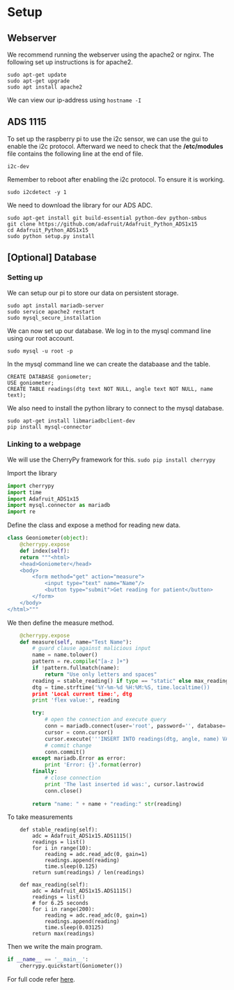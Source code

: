 # Setup
## Webserver
We recommend running the webserver using the apache2 or nginx. The following set up instructions is for apache2.
```
sudo apt-get update
sudo apt-get upgrade
sudo apt install apache2
```

We can view our ip-address using ```hostname -I```

## ADS 1115
To set up the raspberry pi to use the i2c sensor, we can use the gui to enable the i2c protocol. Afterward we need to check that the **/etc/modules** file contains the following line at the end of file.
```
i2c-dev
```
Remember to reboot after enabling the i2c protocol. To ensure it is working. 
```
sudo i2cdetect -y 1
```

We need to download the library for our ADS ADC.
```
sudo apt-get install git build-essential python-dev python-smbus
git clone https://github.com/adafruit/Adafruit_Python_ADS1x15
cd Adafruit_Python_ADS1x15
sudo python setup.py install
```

## [Optional] Database
### Setting up
We can setup our pi to store our data on persistent storage.
```
sudo apt install mariadb-server
sudo service apache2 restart
sudo mysql_secure_installation
```

We can now set up our database. We log in to the mysql command line using our root account.
```
sudo mysql -u root -p
```

In the mysql command line we can create the databaase and the table.
```
CREATE DATABASE goniometer;
USE goniometer;
CREATE TABLE readings(dtg text NOT NULL, angle text NOT NULL, name text);
```

We also need to install the python library to connect to the mysql database.
```
sudo apt-get install libmariadbclient-dev
pip install mysql-connector
```

### Linking to a webpage
We will use the CherryPy framework for this.
```sudo pip install cherrypy```

Import the library
```python
import cherrypy
import time
import Adafruit_ADS1x15
import mysql.connector as mariadb
import re
```

Define the class and expose a method for reading new data.
```python
class Geoniometer(object):
    @cherrypy.expose
    def index(self):
    return """<html>
    <head>Goniometer</head>
    <body>
        <form method="get" action="measure">
            <input type="text" name="Name"/>
            <button type="submit">Get reading for patient</button>
        </form>
    </body>
</html>"""
```

We then define the measure method.
```python
    @cherrypy.expose
    def measure(self, name="Test Name"):
        # guard clause against malicious input
        name = name.tolower()
        pattern = re.compile("[a-z ]+")
        if !pattern.fullmatch(name):
            return "Use only letters and spaces"
        reading = stable_reading() if type == "static" else max_reading()
        dtg = time.strftime('%Y-%m-%d %H:%M:%S, time.localtime())
        print 'Local current time:', dtg
        print 'flex value:', reading

        try:
            # open the connection and execute query
            conn = mariadb.connect(user='root', password='', database='goniometer')
            cursor = conn.cursor()
            cursor.execute('''INSERT INTO readings(dtg, angle, name) VALUES(%s,%s,%s)''', (dtg,reading,name))
            # commit change
            conn.commit()
        except mariadb.Error as error:
            print 'Error: {}'.format(error)
        finally:
            # close connection
            print 'The last inserted id was:', cursor.lastrowid
            conn.close()
            
        return "name: " + name + "reading:" str(reading)
```

To take measurements
```
    def stable_reading(self):
        adc = Adafruit_ADS1x15.ADS1115()
        readings = list()
        for i in range(10):
            reading = adc.read_adc(0, gain=1)
            readings.append(reading)
            time.sleep(0.125)
        return sum(readings) / len(readings)
        
    def max_reading(self):
        adc = Adafruit_ADS1x15.ADS1115()
        readings = list()
        # for 6.25 seconds
        for i in range(200):
            reading = adc.read_adc(0, gain=1)
            readings.append(reading)
            time.sleep(0.03125)
        return max(readings)
```

Then we write the main program.
```python
if __name__ == '__main__':
    cherrypy.quickstart(Goniometer())
```

For full code refer [here](https://github.com/ece4180/ece4180.github.io/blob/master/recorddb.py).
